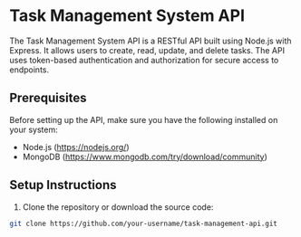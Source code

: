 # Task Management System API

The Task Management System API is a RESTful API built using Node.js with Express. It allows users to create, read, update, and delete tasks. The API uses token-based authentication and authorization for secure access to endpoints.

## Prerequisites

Before setting up the API, make sure you have the following installed on your system:

- Node.js (https://nodejs.org/)
- MongoDB (https://www.mongodb.com/try/download/community)

## Setup Instructions

1. Clone the repository or download the source code:

```bash
git clone https://github.com/your-username/task-management-api.git
